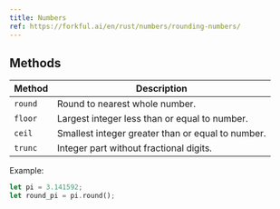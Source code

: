 ```yaml
---
title: Numbers
ref: https://forkful.ai/en/rust/numbers/rounding-numbers/
---
```


## Methods

| Method | Description |
| --- | --- |
| `round` | Round to nearest whole number. |
| `floor` | Largest integer less than or equal to number. |
| `ceil` | Smallest integer greater than or equal to number. |
| `trunc` | Integer part without fractional digits. |

Example:

```rust
let pi = 3.141592;
let round_pi = pi.round();
```
